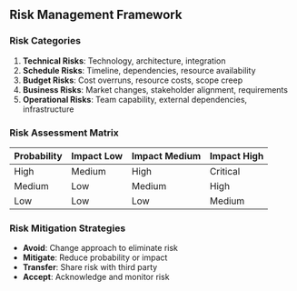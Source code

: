 ## Risk Management Framework
### Risk Categories
1. **Technical Risks**: Technology, architecture, integration
2. **Schedule Risks**: Timeline, dependencies, resource availability
3. **Budget Risks**: Cost overruns, resource costs, scope creep
4. **Business Risks**: Market changes, stakeholder alignment, requirements
5. **Operational Risks**: Team capability, external dependencies, infrastructure

### Risk Assessment Matrix

| Probability | Impact Low | Impact Medium | Impact High |
| --- | --- | --- | --- |
| High | Medium | High | Critical |
| Medium | Low | Medium | High |
| Low | Low | Low | Medium |
### Risk Mitigation Strategies
- **Avoid**: Change approach to eliminate risk
- **Mitigate**: Reduce probability or impact
- **Transfer**: Share risk with third party
- **Accept**: Acknowledge and monitor risk
